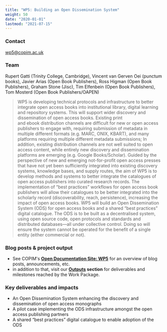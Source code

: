 ```yaml
---
title: "WP5: Building an Open Dissemination System"
weight: 50
date: "2020-01-01"
lastmod: "2021-07-15"
---
```


### Contact

[wp5@copim.ac.uk](mailto:wp5@copim.ac.uk)  

### Team

Rupert Gatti (Trinity College, Cambridge), Vincent van Gerven Oei (punctum books), Javier Arias (Open Book Publishers), Ross Higman (Open Book Publishers), Graham Stone (Jisc), Tim Elfenbein  (Open Book Publishers), Tom Mosterd (Open Book Publishers/OAPEN)    

> WP5 is developing technical protocols and infrastructure to better integrate open access books into institutional library, digital learning and repository systems. This will support wider discovery and dissemination of open access books. Existing print and ebook distribution channels are difficult for new or open access publishers to engage with, requiring submission of metadata in multiple different formats (e.g. MARC, ONIX, KBART), and many platforms requiring multiple different metadata submissions; In addition, existing distribution channels are not well suited to open access content, while entirely new discovery and dissemination platforms are emerging (e.g. Google Books/Scholar). Guided by the perspective of new and emerging not-for-profit open access presses that have not yet been sufficiently integrated into existing discovery systems, knowledge bases, and supply routes, the aim of WP5 is to develop methods and systems to better integrate the catalogues of open access publishers into curated research records. The implementation of “best practices” workflows for open access book publishers will allow their catalogues to be better integrated into the scholarly record (discoverability, reach, persistence), increasing the impact of open access books. WP5 will build an Open Dissemination System (ODS) for open access books and a shared “best practices” digital catalogue. The ODS is to be built as a decentralised system, using open source code, open protocols and standards and distributed databases—all under collective control. Doing so will ensure the system cannot be operated for the benefit of a single entity (either commercial or not).  


### Blog posts & project output

* See COPIM's **[Open Documentation Site: WP5](https://copim.pubpub.org/work-package-5)** for an overview of blog posts, announcements, etc.
* in addition to that, visit our **[Outputs](https://www.copim.ac.uk/about-us/outputs/) section** for deliverables and milestones reached by the Work Package.

### Key deliverables and impacts

* An Open Dissemination System enhancing the discovery and dissemination of open access monographs
* A pilot case implementing the ODS infrastructure amongst the open access publishing partners
* A shared “best practices” digital catalogue to enable adoption of the ODS

